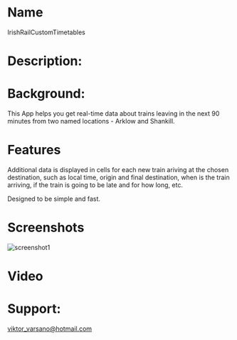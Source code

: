 # Name
IrishRailCustomTimetables

# Description:


# Background:
This App helps you get real-time data about trains leaving in the next 90 minutes from two named locations - Arklow and Shankill. 


# Features
Additional data is displayed in cells for each new train ariving at the chosen destination, such as local time, origin and final destination, when is the train arriving, if the train is going to be late and for how long, etc.

Designed to be simple and fast. 


# Screenshots
![screenshot1](https://github.com/ViktorVarsano/IrishRailCustomTimetables/blob/main/CustomScreenshot1.png?raw=true "screenshot1")


# Video


# Support:
viktor_varsano@hotmail.com
